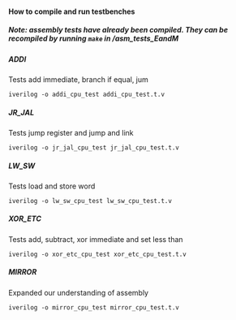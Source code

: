 #### How to compile and run testbenches

##### Note: assembly tests have already been compiled. They can be recompiled by running ```make``` in /asm_tests_EandM

##### ADDI
Tests add immediate, branch if equal, jum
```
iverilog -o addi_cpu_test addi_cpu_test.t.v
```

##### JR_JAL
Tests jump register and jump and link
```
iverilog -o jr_jal_cpu_test jr_jal_cpu_test.t.v
```

##### LW_SW
Tests load and store word
```
iverilog -o lw_sw_cpu_test lw_sw_cpu_test.t.v
```

##### XOR_ETC
Tests add, subtract, xor immediate and set less than
```
iverilog -o xor_etc_cpu_test xor_etc_cpu_test.t.v
```

##### MIRROR
Expanded our understanding of assembly
```
iverilog -o mirror_cpu_test mirror_cpu_test.t.v
```
